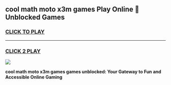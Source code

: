 
## cool math moto x3m games Play Online 👋 Unblocked Games
<h3>
<a href="https://news.freeplayer.one?title=cool_math_moto_x3m_games&ref=17CMG">CLICK TO PLAY</a></h3>
<hr>

<h3>
<a href="https://news.freeplayer.one?title=cool_math_moto_x3m_games&ref=17CMG">CLICK 2 PLAY</a>
  
</h3>

<a href="https://news.freeplayer.one?title=cool_math_moto_x3m_games&ref=17CMG/"><img src="https://clearcache.store/games.png"></a>


**cool math moto x3m games games unblocked: Your Gateway to Fun and Accessible Online Gaming**

